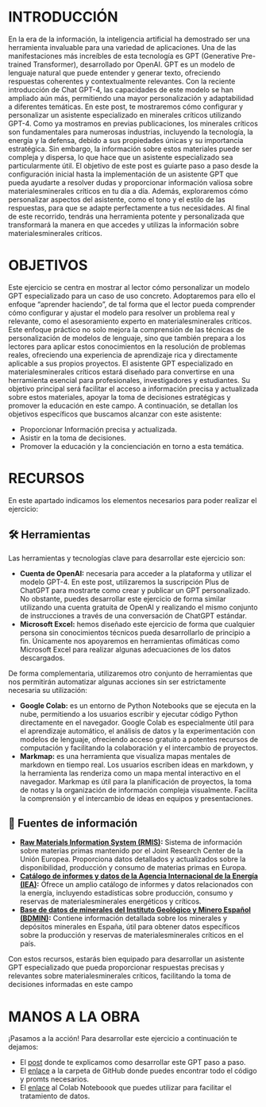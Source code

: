 # INTRODUCCIÓN

En la era de la información, la inteligencia artificial ha demostrado ser una herramienta invaluable para una variedad de aplicaciones. Una de las manifestaciones más increíbles de esta tecnología es GPT  (Generative Pre-trained Transformer), desarrollado por OpenAI. GPT es un modelo de lenguaje natural que puede entender y generar texto, ofreciendo respuestas coherentes y contextualmente relevantes. Con la reciente introducción de Chat GPT-4, las capacidades de este modelo se han ampliado aún más, permitiendo una mayor personalización y adaptabilidad a diferentes temáticas.
En este post, te mostraremos cómo configurar y personalizar un asistente especializado en minerales críticos utilizando GPT-4. Como ya mostramos en previas publicaciones, los minerales críticos son fundamentales para numerosas industrias, incluyendo la tecnología, la energía y la defensa, debido a sus propiedades únicas y su importancia estratégica. Sin embargo, la información sobre estos materiales puede ser compleja y dispersa, lo que hace que un asistente especializado sea particularmente útil.
El objetivo de este post es guiarte paso a paso desde la configuración inicial hasta la implementación de un asistente GPT que pueda ayudarte a resolver dudas y proporcionar información valiosa sobre materialesminerales críticos en tu día a día. Además, exploraremos cómo personalizar aspectos del asistente, como el tono y el estilo de las respuestas, para que se adapte perfectamente a tus necesidades. Al final de este recorrido, tendrás una herramienta potente y personalizada que transformará la manera en que accedes y utilizas la información sobre materialesminerales críticos.

# OBJETIVOS

Este ejercicio se centra en mostrar al lector cómo personalizar un modelo GPT especializado para un caso de uso concreto. Adoptaremos para ello el enfoque “aprender haciendo”, de tal forma que el lector pueda comprender cómo configurar y ajustar el modelo para resolver un problema real y relevante, como el asesoramiento experto en materialesminerales críticos. Este enfoque práctico no solo mejora la comprensión de las técnicas de personalización de modelos de lenguaje, sino que también prepara a los lectores para aplicar estos conocimientos en la resolución de problemas reales, ofreciendo una experiencia de aprendizaje rica y directamente aplicable a sus propios proyectos.
El asistente GPT especializado en materialesminerales críticos estará diseñado para convertirse en una herramienta esencial para profesionales, investigadores y estudiantes. Su objetivo principal será facilitar el acceso a información precisa y actualizada sobre estos materiales, apoyar la toma de decisiones estratégicas y promover la educación en este campo. A continuación, se detallan los objetivos específicos que buscamos alcanzar con este asistente:
* Proporcionar Información precisa y actualizada.
* Asistir en la toma de decisiones.
* Promover la educación y la concienciación en torno a esta temática.

# RECURSOS

En este apartado indicamos los elementos necesarios para poder realizar el ejercicio:

## 🛠 Herramientas
Las herramientas y tecnologías clave para desarrollar este ejercicio son:
- **Cuenta de OpenAI:** necesaria para acceder a la plataforma y utilizar el modelo GPT-4. En este post, utilizaremos la suscripción Plus de ChatGPT para mostrarte como crear y publicar un GPT personalizado. No obstante, puedes desarrollar este ejercicio de forma similar utilizando una cuenta gratuita de OpenAI y realizando el mismo conjunto de instrucciones a través de una conversación de ChatGPT estándar.
- **Microsoft Excel:** hemos diseñado este ejercicio de forma que cualquier persona sin conocimientos técnicos pueda desarrollarlo de principio a fin. Únicamente nos apoyaremos en herramientas ofimáticas como Microsoft Excel para realizar algunas adecuaciones de los datos descargados.
  
De forma complementaria, utilizaremos otro conjunto de herramientas que nos permitirán automatizar algunas acciones sin ser estrictamente necesaria su utilización:
- **Google Colab:** es un entorno de Python Notebooks que se ejecuta en la nube, permitiendo a los usuarios escribir y ejecutar código Python directamente en el navegador. Google Colab es especialmente útil para el aprendizaje automático, el análisis de datos y la experimentación con modelos de lenguaje, ofreciendo acceso gratuito a potentes recursos de computación y facilitando la colaboración y el intercambio de proyectos.
- **Markmap:** es una herramienta que visualiza mapas mentales de markdown en tiempo real. Los usuarios escriben ideas en markdown, y la herramienta las renderiza como un mapa mental interactivo en el navegador. Markmap es útil para la planificación de proyectos, la toma de notas y la organización de información compleja visualmente. Facilita la comprensión y el intercambio de ideas en equipos y presentaciones.

## 💾 Fuentes de información
- **[Raw Materials Information System (RMIS)](https://rmis.jrc.ec.europa.eu/):** Sistema de información sobre materias primas mantenido por el Joint Research Center de la Unión Europea. Proporciona datos detallados y actualizados sobre la disponibilidad, producción y consumo de materias primas en Europa.
- **[Catálogo de informes y datos de la Agencia Internacional de la Energía (IEA)](https://www.iea.org/data-and-statistics):** Ofrece un amplio catálogo de informes y datos relacionados con la energía, incluyendo estadísticas sobre producción, consumo y reservas de materialesminerales energéticos y críticos.
- **[Base de datos de minerales del Instituto Geológico y Minero Español (BDMIN)](https://info.igme.es/catalogo/resource.aspx?portal=1&catalog=3&ctt=1&lang=spa&dlang=eng&llt=dropdown&master=infoigme&shdt=false&shfo=false&resource=23):** Contiene información detallada sobre los minerales y depósitos minerales en España, útil para obtener datos específicos sobre la producción y reservas de materialesminerales críticos en el país.

Con estos recursos, estarás bien equipado para desarrollar un asistente GPT especializado que pueda proporcionar respuestas precisas y relevantes sobre materialesminerales críticos, facilitando la toma de decisiones informadas en este campo

# MANOS A LA OBRA

¡Pasamos a la acción! Para desarrollar este ejercicio a continuación te dejamos:
* El [post](https://datos.gob.es/es/documentacion/como-crear-un-chatbot-con-datos-abiertos-construccion-de-asistente-experto-para) donde te explicamos como desarrollar este GPT paso a paso.
* El [enlace](https://github.com/Admindatosgobes/Laboratorio-de-Datos/tree/main/Data%20Science/Asistente%20Experto%20sobre%20Minerales%20Cr%C3%ADticos/C%C3%B3digo) a la carpeta de GitHub donde puedes encontrar todo el código y promts necesarios.
* El [enlace](https://colab.research.google.com/github/Admindatosgobes/Laboratorio-de-Datos/blob/main/Data%20Science/Asistente%20Experto%20sobre%20Minerales%20Cr%C3%ADticos/C%C3%B3digo/pdf_a_csv.ipynb) al Colab Noteboook que puedes utilizar para facilitar el tratamiento de datos.
